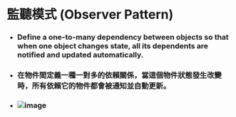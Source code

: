 監聽模式 (Observer Pattern)
=====
* ### Define a one-to-many dependency between objects so that when one object changes state, all its dependents are notified and updated automatically.
* ### 在物件間定義一種一對多的依賴關係，當這個物件狀態發生改變時，所有依賴它的物件都會被通知並自動更新。
* ### ![image](https://gitlab.com/ChiangWei/main/-/raw/master/DesignPatterns/Python/%E7%9B%A3%E8%81%BD%E6%A8%A1%E5%BC%8F%20(Observer%20Pattern)/%E7%9B%A3%E8%81%BD%E6%A8%A1%E5%BC%8F%E7%9A%84%E9%A1%9E%E5%88%A5%E5%9C%96.jpg)

